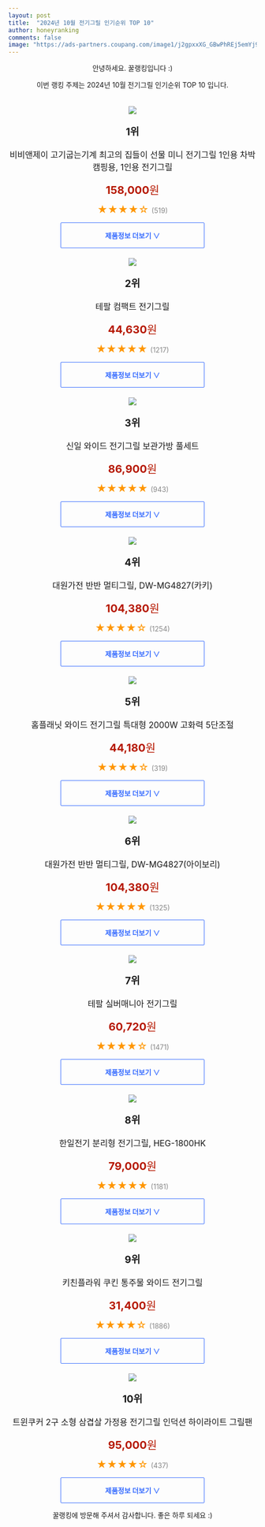 ```yaml
---
layout: post
title:  "2024년 10월 전기그릴 인기순위 TOP 10"
author: honeyranking
comments: false
image: "https://ads-partners.coupang.com/image1/j2gpxxXG_GBwPhREj5emYj94MB5A9Hm7O2TbHvWbZ2PZ9IySNPQSDKd9ptHk4PYZaJhYXzc1IHIUDj6U2fwdOULv_tBM_sTgBU2i4GYVHzQ4QddoCSCHMtaEvNogp4HHvOfR6UlPo57UihOL6-oUBwsuqLwq78kEQDT1pQmJojTv1KjkwjsCtRTxTA9f5L6DtL9lnVuzhtP6YyhwgQJfI9HzQbNBZLJxL2mIc05zw-8bNhmlInacDfrfjRGtPdcoj4lz4RT9btx6doMo5HudwyEfYgyUsixzbegjrWrRSvk_MF7mlQLWdllYV2xGAXc="
---
```

<p style="text-align: center;">안녕하세요. 꿀랭킹입니다 :)</p>
<p style="text-align: center;">이번 랭킹 주제는 2024년 10월 전기그릴 인기순위 TOP 10 입니다.</p><center><img src="https://ads-partners.coupang.com/image1/j2gpxxXG_GBwPhREj5emYj94MB5A9Hm7O2TbHvWbZ2PZ9IySNPQSDKd9ptHk4PYZaJhYXzc1IHIUDj6U2fwdOULv_tBM_sTgBU2i4GYVHzQ4QddoCSCHMtaEvNogp4HHvOfR6UlPo57UihOL6-oUBwsuqLwq78kEQDT1pQmJojTv1KjkwjsCtRTxTA9f5L6DtL9lnVuzhtP6YyhwgQJfI9HzQbNBZLJxL2mIc05zw-8bNhmlInacDfrfjRGtPdcoj4lz4RT9btx6doMo5HudwyEfYgyUsixzbegjrWrRSvk_MF7mlQLWdllYV2xGAXc=" style="margin-top:20px" /></center><p style="text-align: center; font-size: 20px"><b>1위</b></p><p style="text-align: center; font-size: 17px">비비앤제이 고기굽는기계 최고의 집들이 선물 미니 전기그릴 1인용 차박 캠핑용, 1인용 전기그릴</p><p style="text-align: center;"><span style="color: #b61800; font-size: 22px;"><b>158,000</b>원</span></p><p style="text-align: center;"><span style="color: #ff9600; font-size: 20px;">★★★★☆ </span><span style="color: #878787;">(519)</span></p><center><a href="https://link.coupang.com/re/AFFSDP?lptag=AF3899140&subid=honeyrank&pageKey=7883817231&itemId=21567065266&vendorItemId=88618970295&traceid=V0-153-d8a0cec97b18fd18&clickBeacon=54cd58e0-9136-11ef-9c47-9c4848ad541a%7E3&requestid=20241023210000845132511650&token=31850C%7CMIXED"><div style="font-size: 14px; display: inline-block; padding: 15px 90px; color: #346aff; border-radius: 2px; border: 1px solid #346aff; cursor: pointer;"><b>제품정보 더보기 &or;</b></div></a></center><center><img src="https://ads-partners.coupang.com/image1/6byUjI58q5HRDmI26T9EF7XUYkv0wATg8_6HAaUbrWXflfuzD7IGmfS3ATZx8NjT9w3FdkVMeXurOE1klkSno2bj7caZYQErW4Eo1qiqFORnJfNCR4x6BvOMX-_8Oze_hF-XqyfVyll_0BB5iUBrAf0w5Pvfd7bKKiz7jI4VKWHUllA9JL4y9WJzs3jveERltKvrnLOdBSdu74h_w0k_nOe69875UCCaRoSMUlRBMWCYz7SUnvAWVY5u15-B6HoW_o1TCtkcpfcVeWqRo5fT_oodWNmBSCsm9a4=" style="margin-top:20px" /></center><p style="text-align: center; font-size: 20px"><b>2위</b></p><p style="text-align: center; font-size: 17px">테팔 컴팩트 전기그릴</p><p style="text-align: center;"><span style="color: #b61800; font-size: 22px;"><b>44,630</b>원</span></p><p style="text-align: center;"><span style="color: #ff9600; font-size: 20px;">★★★★★ </span><span style="color: #878787;">(1217)</span></p><center><a href="https://link.coupang.com/re/AFFSDP?lptag=AF3899140&subid=honeyrank&pageKey=5896651277&itemId=10384643384&vendorItemId=77666709985&traceid=V0-153-5fb041cde6105fe8&requestid=20241023210000845132511650&token=31850C%7CMIXED"><div style="font-size: 14px; display: inline-block; padding: 15px 90px; color: #346aff; border-radius: 2px; border: 1px solid #346aff; cursor: pointer;"><b>제품정보 더보기 &or;</b></div></a></center><center><img src="https://ads-partners.coupang.com/image1/cR_zt8YR5-CiVX66ceY0Qvm7M0OZUxh0vTxZ7ajo1s6qFVEd18dwbq1klz6S4GP3D9UzbWBXiFIMBJFsTJN9ym745oEHVbNF4B7c0JNDHl9MYhhmkwiJr7yFXKhPRCpGOV0wWU8b5u1-OgGXhqkKSIrjfBnwBeXCOFNC8Z7VvFKPcHl5C1Iy9GA5WZMrDAdOtCQDajo4wAggMrgSOecui0TC96Lc4pY9jmJaCiLSQjrGRc4U4ZVClbo4H_3CLqWPsoZq9Q2xgfQj3cNXY_EFWKphP2kGu27eA23ymY7rfAuvw-Tn8AjMM50=" style="margin-top:20px" /></center><p style="text-align: center; font-size: 20px"><b>3위</b></p><p style="text-align: center; font-size: 17px">신일 와이드 전기그릴 보관가방 풀세트</p><p style="text-align: center;"><span style="color: #b61800; font-size: 22px;"><b>86,900</b>원</span></p><p style="text-align: center;"><span style="color: #ff9600; font-size: 20px;">★★★★★ </span><span style="color: #878787;">(943)</span></p><center><a href="https://link.coupang.com/re/AFFSDP?lptag=AF3899140&subid=honeyrank&pageKey=7730329475&itemId=20770906259&vendorItemId=88255904756&traceid=V0-153-bb03810997132832&requestid=20241023210000845132511650&token=31850C%7CMIXED"><div style="font-size: 14px; display: inline-block; padding: 15px 90px; color: #346aff; border-radius: 2px; border: 1px solid #346aff; cursor: pointer;"><b>제품정보 더보기 &or;</b></div></a></center><center><img src="https://ads-partners.coupang.com/image1/92IfSMwi-SVc39cm98ug3aUurOW1JAjnv66PlwfjfEZ_R2mwgaJVeE5gLe2r6x1Ef8Gv__D-h_YMzLgWG00sSsdlEkqSE-YRNHGrUCrP6UZMmaZuwdB9YzGz5VjIQwDLTsfhqfy5tf48GieKJmwc9ZxiXxo2_HM8ZZTKBvAaGHPinl7RARLKoBI1RXMVJQ6iF_PE2iypuJUP-dCl_23M9V_ub2-Gxe0FSvcaVvI2bbV_Qu-oQlFgLrZxgJTbOa3EAUMCSD99-ZSBzsL9GQCsO_EXcCPYqo69ZRzf8QhtlA==" style="margin-top:20px" /></center><p style="text-align: center; font-size: 20px"><b>4위</b></p><p style="text-align: center; font-size: 17px">대원가전 반반 멀티그릴, DW-MG4827(카키)</p><p style="text-align: center;"><span style="color: #b61800; font-size: 22px;"><b>104,380</b>원</span></p><p style="text-align: center;"><span style="color: #ff9600; font-size: 20px;">★★★★☆ </span><span style="color: #878787;">(1254)</span></p><center><a href="https://link.coupang.com/re/AFFSDP?lptag=AF3899140&subid=honeyrank&pageKey=7844436454&itemId=21363801523&vendorItemId=88421248000&traceid=V0-153-709030433230dd11&clickBeacon=54cd58e0-9136-11ef-bb3b-e8a4bdad12e0%7E3&requestid=20241023210000845132511650&token=31850C%7CMIXED"><div style="font-size: 14px; display: inline-block; padding: 15px 90px; color: #346aff; border-radius: 2px; border: 1px solid #346aff; cursor: pointer;"><b>제품정보 더보기 &or;</b></div></a></center><center><img src="https://ads-partners.coupang.com/image1/IGowKqBXooqRp1_ZIMlmuvd1jh0VHUaEJjgopcS10MBEleVeIATrB4mThTwjgN8xoGecWJR5Kw8TgLFPW_Yfq3tvP7TKXM_aENjp76c7Ii6ED4MdNxByB1uV6GzkeKMXWR5uGqO-jYLpPzbNFHLxfMUJEb6969OJMsEcK0XB9q4pZNht7lRQuAyRY2xVUuC-3W2HZg7Hz53wbpfNgAkLa66hJdPwxGbqhrMec3SfeCzU7qbrwlGI-UwcPNrdvZU4tqmgm9keHX4k9XFahW9HaldvdXeXusNIw1M=" style="margin-top:20px" /></center><p style="text-align: center; font-size: 20px"><b>5위</b></p><p style="text-align: center; font-size: 17px">홈플래닛 와이드 전기그릴 특대형 2000W 고화력 5단조절</p><p style="text-align: center;"><span style="color: #b61800; font-size: 22px;"><b>44,180</b>원</span></p><p style="text-align: center;"><span style="color: #ff9600; font-size: 20px;">★★★★☆ </span><span style="color: #878787;">(319)</span></p><center><a href="https://link.coupang.com/re/AFFSDP?lptag=AF3899140&subid=honeyrank&pageKey=4315812250&itemId=5014849230&vendorItemId=72324731078&traceid=V0-153-83f6e1cf58c13e2a&requestid=20241023210000845132511650&token=31850C%7CMIXED"><div style="font-size: 14px; display: inline-block; padding: 15px 90px; color: #346aff; border-radius: 2px; border: 1px solid #346aff; cursor: pointer;"><b>제품정보 더보기 &or;</b></div></a></center><center><img src="https://ads-partners.coupang.com/image1/R9p-VL5Lw8dR8-jJR-T5S7g95fC0MnEj4Bdlqw4Wp_Zj4LQuKFz_GALnRjz1awxZ4FdU586XxeQHzaWTR1AYtbiIOF909GlIBcQ34M7hxuOEoUJ6VhhqIp_fdhwwltU81upPmdmMGp91_PUZZsCA1Y2a-ROcZOxFrA-3Y_oQmSANcAEei6aOBQYEh5gMDx4IV68x52KMn1Pvs1KG6MWio4cJbOR9Me_CZEIGSnVDJZKTgPq4tPbtffuSszThRqSF2QN9eYZer98nlfsc682JOxpt7ugz4Up7Et-Q0HERpw==" style="margin-top:20px" /></center><p style="text-align: center; font-size: 20px"><b>6위</b></p><p style="text-align: center; font-size: 17px">대원가전 반반 멀티그릴, DW-MG4827(아이보리)</p><p style="text-align: center;"><span style="color: #b61800; font-size: 22px;"><b>104,380</b>원</span></p><p style="text-align: center;"><span style="color: #ff9600; font-size: 20px;">★★★★★ </span><span style="color: #878787;">(1325)</span></p><center><a href="https://link.coupang.com/re/AFFSDP?lptag=AF3899140&subid=honeyrank&pageKey=7844436454&itemId=21363801521&vendorItemId=88421247985&traceid=V0-153-709030433230dd11&clickBeacon=54cd58e0-9136-11ef-9d2f-e297bb3016c9%7E3&requestid=20241023210000845132511650&token=31850C%7CMIXED"><div style="font-size: 14px; display: inline-block; padding: 15px 90px; color: #346aff; border-radius: 2px; border: 1px solid #346aff; cursor: pointer;"><b>제품정보 더보기 &or;</b></div></a></center><center><img src="https://ads-partners.coupang.com/image1/Sph32LLxhuKFZm0oSn3r-usKmFHgrNPUsj9TBlhucbD2OyPbeKgZV_yCeLrcASNP0vYNpmHu6Gh_V-ECEIBHaSucgD7FeHSSp1-uA2Qh6i4bOpVkld93IvstzBbzouVjdB1B7DncUWDZbaG9iSyy_jbxXsX1rRJsGIhjNbr2n5e4uG3nMMvsyrx9Rsy_sfs76L55R-qVo3IEGddfJap5wc8sffMlDgIlkTlipvWGCvQ7W8kvjG8Y_BE8100_ruXrgKgJPfI0f2mlBzKLjX2m3jZM1nMq5WS9ew8=" style="margin-top:20px" /></center><p style="text-align: center; font-size: 20px"><b>7위</b></p><p style="text-align: center; font-size: 17px">테팔 실버매니아 전기그릴</p><p style="text-align: center;"><span style="color: #b61800; font-size: 22px;"><b>60,720</b>원</span></p><p style="text-align: center;"><span style="color: #ff9600; font-size: 20px;">★★★★☆ </span><span style="color: #878787;">(1471)</span></p><center><a href="https://link.coupang.com/re/AFFSDP?lptag=AF3899140&subid=honeyrank&pageKey=48126853&itemId=170433469&vendorItemId=3423176400&traceid=V0-153-ad172adc33bd3e5c&requestid=20241023210000845132511650&token=31850C%7CMIXED"><div style="font-size: 14px; display: inline-block; padding: 15px 90px; color: #346aff; border-radius: 2px; border: 1px solid #346aff; cursor: pointer;"><b>제품정보 더보기 &or;</b></div></a></center><center><img src="https://ads-partners.coupang.com/image1/_g74II-djNGBmGqC_obny5Hb7eSBrNxc2p55zIELXULazOSkPcy8QblRa6fWGJDmPt9GfSSWv4lQaIDjG4mwkrPLtBa4O70JoW6YNnchNF9TgI5rcJtkYztF2gZLgt5VAJNTzTqtNLjFTAdOstZQufguE6JnX8upHuwYEPlNggOSeopSqtsi78Ru2rigueQifcgsRcYFn68NnTTNorpIZYRDr7f2NnQYXB_84xbT0wbPWdmNuNSVrd2uteMsmz9nCf6wFLXuw0Ms0YM_Sd3QuiIr-dCvBZJlZSbwWef2KA==" style="margin-top:20px" /></center><p style="text-align: center; font-size: 20px"><b>8위</b></p><p style="text-align: center; font-size: 17px">한일전기 분리형 전기그릴, HEG-1800HK</p><p style="text-align: center;"><span style="color: #b61800; font-size: 22px;"><b>79,000</b>원</span></p><p style="text-align: center;"><span style="color: #ff9600; font-size: 20px;">★★★★★ </span><span style="color: #878787;">(1181)</span></p><center><a href="https://link.coupang.com/re/AFFSDP?lptag=AF3899140&subid=honeyrank&pageKey=8192741191&itemId=23452435744&vendorItemId=90479189162&traceid=V0-153-3a66cdfa4c58b107&clickBeacon=54cd58e0-9136-11ef-9fdb-37cd73949bb3%7E3&requestid=20241023210000845132511650&token=31850C%7CMIXED"><div style="font-size: 14px; display: inline-block; padding: 15px 90px; color: #346aff; border-radius: 2px; border: 1px solid #346aff; cursor: pointer;"><b>제품정보 더보기 &or;</b></div></a></center><center><img src="https://ads-partners.coupang.com/image1/7t6zWRso2ooAmdeZ7u1npNQvshDLOmxBZGySmo_Loy_eQsXLjIxMkHRTPlu39WwgdYrAupaA9L1aMFsdzCazUbEdsoOPQdQ3FHu1XCf9klJyZFe8K5uIIKIgDQktSn5QcW3O5JQq_l7IxOAlQm5rfMEwYxMorsXH025ZXoM1tf6RAC13_1so2l3v81j5lf_5VI-Y-b-bwHtLfirdqxCVk9UjtE7ds1m1HspDzLPAJtegcNSIafqh2LzLHBo7ZghID9o-ZUER3kgIUsLFR1b9vdrg9o2XEED7rCs=" style="margin-top:20px" /></center><p style="text-align: center; font-size: 20px"><b>9위</b></p><p style="text-align: center; font-size: 17px">키친플라워 쿠킨 통주물 와이드 전기그릴</p><p style="text-align: center;"><span style="color: #b61800; font-size: 22px;"><b>31,400</b>원</span></p><p style="text-align: center;"><span style="color: #ff9600; font-size: 20px;">★★★★☆ </span><span style="color: #878787;">(1886)</span></p><center><a href="https://link.coupang.com/re/AFFSDP?lptag=AF3899140&subid=honeyrank&pageKey=15736535&itemId=64588856&vendorItemId=3101826314&traceid=V0-153-9adc954446d95b31&requestid=20241023210000845132511650&token=31850C%7CMIXED"><div style="font-size: 14px; display: inline-block; padding: 15px 90px; color: #346aff; border-radius: 2px; border: 1px solid #346aff; cursor: pointer;"><b>제품정보 더보기 &or;</b></div></a></center><center><img src="https://ads-partners.coupang.com/image1/tUiu9zVwSAAl25e9tUVFZfpnqz-_MWT4ZwYV71OAxStoyPYzvrNENYsGeq-IXbitHxLwlaA_hIc3A4e34USJ_Jet1apbo4_OjIDx7Lg1DlINgaPdBSrrtVtOT94N9MH1tV32GxsWQSLonm53gUGjwka8yNTW4s8Tql5KICP5R--i2cxTLwqAKkAmjsHOIupgBvOK7JbX9Qy9xKUWPmN_7rrPTakWvY13nxjgAV1VF_nYtTN9XfLNAjDZL54rNZoYPddp5LQJd_ZjgdvCiaxIlqINgnhUTZVxO3_BTb3md5w1XwV5JZxJRT1o3lSvBEI=" style="margin-top:20px" /></center><p style="text-align: center; font-size: 20px"><b>10위</b></p><p style="text-align: center; font-size: 17px">트윈쿠커 2구 소형 삼겹살 가정용 전기그릴 인덕션 하이라이트 그릴팬</p><p style="text-align: center;"><span style="color: #b61800; font-size: 22px;"><b>95,000</b>원</span></p><p style="text-align: center;"><span style="color: #ff9600; font-size: 20px;">★★★★☆ </span><span style="color: #878787;">(437)</span></p><center><a href="https://link.coupang.com/re/AFFSDP?lptag=AF3899140&subid=honeyrank&pageKey=8371282850&itemId=24190747718&vendorItemId=91208486410&traceid=V0-153-2f98145aef20d664&clickBeacon=54cd7ff0-9136-11ef-b2a8-22b8df5b9a7f%7E3&requestid=20241023210000845132511650&token=31850C%7CMIXED"><div style="font-size: 14px; display: inline-block; padding: 15px 90px; color: #346aff; border-radius: 2px; border: 1px solid #346aff; cursor: pointer;"><b>제품정보 더보기 &or;</b></div></a></center><p style="text-align: center;">꿀랭킹에 방문해 주셔서 감사합니다. 좋은 하루 되세요 :)</p>